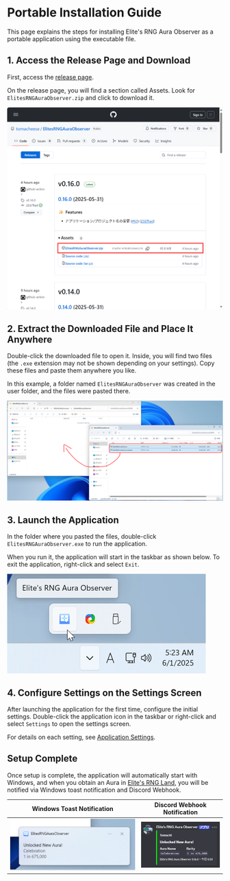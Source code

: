 # Portable Installation Guide

This page explains the steps for installing Elite's RNG Aura Observer as a portable application using the executable file.

## 1. Access the Release Page and Download

First, access the [release page](https://github.com/tomacheese/ElitesRNGAuraObserver/releases).

On the release page, you will find a section called Assets. Look for `ElitesRNGAuraObserver.zip` and click to download it.

![GitHub release page for Elite's RNG Aura Observer](/docs/assets/installation/release-page.png)

## 2. Extract the Downloaded File and Place It Anywhere

Double-click the downloaded file to open it. Inside, you will find two files (the `.exe` extension may not be shown depending on your settings). Copy these files and paste them anywhere you like.

In this example, a folder named `ElitesRNGAuraObserver` was created in the user folder, and the files were pasted there.

![Copying extracted files to a folder](/docs/assets/installation/copy-files.png)

## 3. Launch the Application

In the folder where you pasted the files, double-click `ElitesRNGAuraObserver.exe` to run the application.

When you run it, the application will start in the taskbar as shown below. To exit the application, right-click and select `Exit`.

![Application icon in Windows taskbar](/docs/assets/installation/located-taskbar.png)

## 4. Configure Settings on the Settings Screen

After launching the application for the first time, configure the initial settings. Double-click the application icon in the taskbar or right-click and select `Settings` to open the settings screen.

For details on each setting, see [Application Settings](configuration.md).

## Setup Complete

Once setup is complete, the application will automatically start with Windows, and when you obtain an Aura in [Elite's RNG Land](https://vrchat.com/home/world/wrld_50a4de63-927a-4d7e-b322-13d715176ef1), you will be notified via Windows toast notification and Discord Webhook.

| Windows Toast Notification | Discord Webhook Notification |
| :-: | :-: |
| ![Example of Windows toast notification for Aura acquisition](/docs/assets/installation/unlocked-new-aura-toast.png) | ![Example of Discord notification for Aura acquisition](/docs/assets/installation/unlocked-new-aura-discord.png) |
